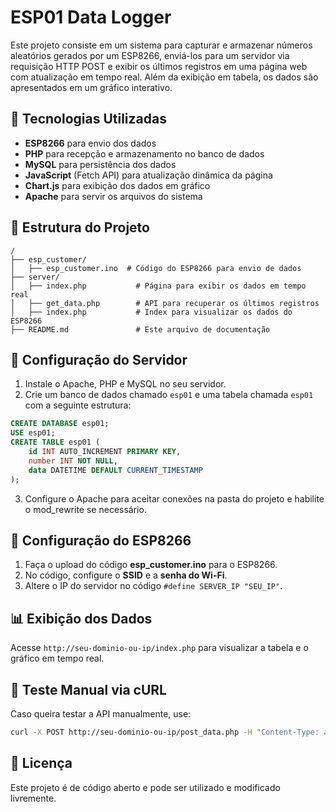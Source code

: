 # ESP01 Data Logger

Este projeto consiste em um sistema para capturar e armazenar números aleatórios gerados por um ESP8266, enviá-los para um servidor via requisição HTTP POST e exibir os últimos registros em uma página web com atualização em tempo real. Além da exibição em tabela, os dados são apresentados em um gráfico interativo.

## 📌 Tecnologias Utilizadas
- **ESP8266** para envio dos dados
- **PHP** para recepção e armazenamento no banco de dados
- **MySQL** para persistência dos dados
- **JavaScript** (Fetch API) para atualização dinâmica da página
- **Chart.js** para exibição dos dados em gráfico
- **Apache** para servir os arquivos do sistema

## 📂 Estrutura do Projeto
```
/
├── esp_customer/
│   ├── esp_customer.ino  # Código do ESP8266 para envio de dados
├── server/
│   ├── index.php           # Página para exibir os dados em tempo real
│   ├── get_data.php        # API para recuperar os últimos registros
│   ├── index.php           # Index para visualizar os dados do ESP8266
├── README.md               # Este arquivo de documentação
```

## 🔧 Configuração do Servidor
1. Instale o Apache, PHP e MySQL no seu servidor.
2. Crie um banco de dados chamado `esp01` e uma tabela chamada `esp01` com a seguinte estrutura:

```sql
CREATE DATABASE esp01;
USE esp01;
CREATE TABLE esp01 (
    id INT AUTO_INCREMENT PRIMARY KEY,
    number INT NOT NULL,
    data DATETIME DEFAULT CURRENT_TIMESTAMP
);
```

3. Configure o Apache para aceitar conexões na pasta do projeto e habilite o mod_rewrite se necessário.

## 📡 Configuração do ESP8266
1. Faça o upload do código **esp_customer.ino** para o ESP8266.
2. No código, configure o **SSID** e a **senha do Wi-Fi**.
3. Altere o IP do servidor no código `#define SERVER_IP "SEU_IP"`.

## 📊 Exibição dos Dados
Acesse `http://seu-dominio-ou-ip/index.php` para visualizar a tabela e o gráfico em tempo real.

## 📌 Teste Manual via cURL
Caso queira testar a API manualmente, use:
```sh
curl -X POST http://seu-dominio-ou-ip/post_data.php -H "Content-Type: application/json" -d '{"randomNumber": 12345678}'
```

## 📄 Licença
Este projeto é de código aberto e pode ser utilizado e modificado livremente.

